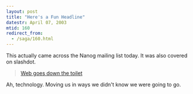 ```yaml
---
layout: post
title: "Here's a Fun Headline"
datestr: April 07, 2003
mtid: 160
redirect_from:
  - /saga/160.html
---
```


This actually came across the Nanog mailing list today.  It was also covered on slashdot.
<blockquote><a href="http://news.bbc.co.uk/1/hi/technology/2917739.stm">Web goes down the toilet</a></blockquote>

Ah, technology.  Moving us in ways we didn't know we were going to go.

